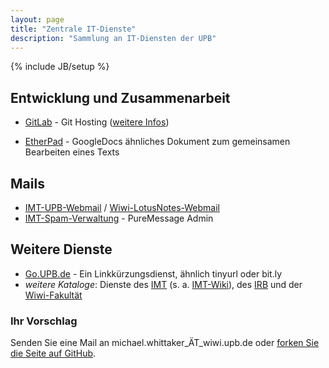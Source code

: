 ```yaml
---
layout: page
title: "Zentrale IT-Dienste"
description: "Sammlung an IT-Diensten der UPB"
---
```

{% include JB/setup %}

## Entwicklung und Zusammenarbeit

* [GitLab](https://git.cs.upb.de/) - Git Hosting ([weitere Infos](http://www.cs.uni-paderborn.de/irb/dienste/git-server.html))  

* [EtherPad](http://etherpad.cs.uni-paderborn.de/) - GoogleDocs ähnliches Dokument zum gemeinsamen Bearbeiten eines Texts  

## Mails

* [IMT-UPB-Webmail](https://webmail.upb.de) / [Wiwi-LotusNotes-Webmail](https://pbwi2b.uni-paderborn.de/inotes.nsf)
* [IMT-Spam-Verwaltung](https://quarantine.upb.de) - PureMessage Admin

## Weitere Dienste

* [Go.UPB.de](https://go.uni-paderborn.de/) - Ein Linkkürzungsdienst, ähnlich tinyurl oder bit.ly
* _weitere Kataloge_: Dienste des [IMT](http://imt.uni-paderborn.de/unser-angebot/dienste-von-a-bis-z/) (s. a. [IMT-Wiki](https://hilfe.uni-paderborn.de/Spezial:Alle_Seiten)), des [IRB](http://www.cs.uni-paderborn.de/irb/dienste.html) und der [Wiwi-Fakultät](http://wiwi.uni-paderborn.de/studierende/infrastruktur-technischer-support/)

### Ihr Vorschlag

Senden Sie eine Mail an michael.whittaker_ÄT_wiwi.upb.de oder [forken Sie die Seite auf GitHub](https://github.com/MyUPB/myupb.github.io).
